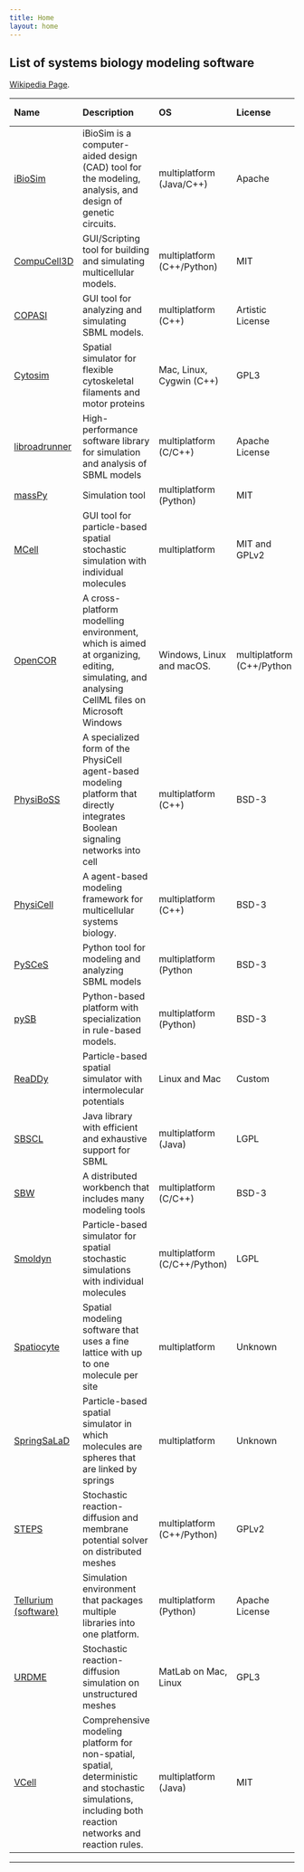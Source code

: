 ```yaml
---
title: Home
layout: home
---
```


List of systems biology modeling software
-----------------------------------------

[Wikipedia Page](https://en.wikipedia.org/wiki/List_of_systems_biology_modeling_software).



| Name         | Description            | OS    | License | SBML Support |
|:-------------|:-----------------------|:------|:--------|:-------------|
| [iBioSim] | iBioSim  is a computer-aided design (CAD) tool for the modeling, analysis, and design of genetic circuits. | multiplatform (Java/C++) | Apache | Yes |
| [CompuCell3D] | GUI/Scripting tool for building and simulating multicellular models. | multiplatform (C++/Python) | MIT | Yes, but only for reactions. |
| [COPASI] | GUI tool for analyzing and simulating SBML models. | multiplatform (C++) | Artistic License | Yes |
| [Cytosim] | Spatial simulator for flexible cytoskeletal filaments and motor proteins | Mac, Linux, Cygwin (C++) | GPL3 | Not applicable |
| [libroadrunner] | High-performance software library for simulation and analysis of SBML models | multiplatform (C/C++) | Apache License | Yes |
| [massPy] | Simulation tool | multiplatform (Python) | MIT | Yes |
| [MCell] | GUI tool for particle-based spatial stochastic simulation with individual molecules | multiplatform | MIT and GPLv2 | Not applicable |
| [OpenCOR] | A cross-platform modelling environment, which is aimed at organizing, editing, simulating, and analysing CellML files on Microsoft Windows|Windows, Linux and macOS. | multiplatform (C++/Python | GPLv3 | 
| [PhysiBoSS] | A specialized form of the PhysiCell agent-based modeling platform that directly integrates Boolean signaling networks into cell | multiplatform (C++) | BSD-3 | Yes, but only for reactions |
| [PhysiCell] | A agent-based modeling framework for multicellular systems biology. |multiplatform (C++)| BSD-3 | Yes, but only for reactions |
| [PySCeS] | Python tool for modeling and analyzing SBML models | multiplatform (Python| BSD-3  | Yes |
| [pySB] | Python-based platform with specialization in rule-based models. | multiplatform (Python)| BSD-3 | Partial |
| [ReaDDy] | Particle-based spatial simulator with intermolecular potentials | Linux and Mac | Custom  | Not applicable |
| [SBSCL] | Java library with efficient and exhaustive support for SBML | multiplatform (Java) | LGPL  | Yes
| [SBW] | A distributed workbench that includes many modeling tools | multiplatform (C/C++) | BSD-3  | Yes |
| [Smoldyn] | Particle-based simulator for spatial stochastic simulations with individual molecules | multiplatform (C/C++/Python) | LGPL | Not applicable |
| [Spatiocyte] | Spatial modeling software that uses a fine lattice with up to one molecule per site | multiplatform | Unknown | Not applicable |
| [SpringSaLaD] | Particle-based spatial simulator in which molecules are spheres that are linked by springs | multiplatform | Unknown | Not applicable |
| [STEPS] | Stochastic reaction-diffusion and membrane potential solver on distributed meshes | multiplatform (C++/Python) | GPLv2 | 
| [Tellurium (software)] | Simulation environment that packages multiple libraries into one platform. | multiplatform (Python) | Apache License | Yes |
| [URDME] | Stochastic reaction-diffusion simulation on unstructured meshes | MatLab on Mac, Linux | GPL3 | Not applicable |
| [VCell] | Comprehensive modeling platform for non-spatial, spatial, deterministic and stochastic simulations, including both reaction networks and reaction rules. | multiplatform (Java) | MIT | Yes |

----


[iBioSim]: https://github.com/MyersResearchGroup/iBioSim
[VCell]: https://vcell.org
[COPASI]: https://copasi.org
[STEPS]: https://steps.sourceforge.net
[MCell]: https://mcell.org/index.html
[PhysiCell]: http://physicell.org
[OpenCor]: https://opencor.ws/
[URDME]: http://urdme.github.io/urdme/
[SBSCL]: https://draeger-lab.github.io/SBSCL/
[PySCeS]: https://pysces.sourceforge.net/
[Smoldyn]: https://www.smoldyn.org/
[SpringSaLaD]: https://vcell.org/ssalad 
[STEPS]: https://steps.sourceforge.net/manual/manual_index.html
[libroadrunner]:  http://libroadrunner.org
[massPy]: https://github.com/SBRG/MASSpy 
[PhysiBoSS]: https://github.com/PhysiBoSS/PhysiBoSS
[CompuCell3D]: https://compucell3d.org 
[Cytosim]: http://cytosim.org 
[pySB]: https://pysb.org/
[Tellurium (software)]: https://github.com/sys-bio/tellurium 
[SBW]: https://sbw.sourceforge.net/
[ReaDDy]:https://readdy.github.io/index.html
[Spatiocyte]: https://spatiocyte.org
